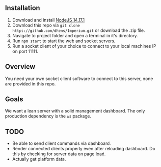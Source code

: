 ## Installation
1. Download and install [NodeJS 14.17.1](https://nodejs.org/en/)
2. Download this repo via `git clone https://github.com/dhens/Imperium.git` or download the .zip file.
3. Navigate to project folder and open a terminal in it's directory.
4. Run `npm start` to start the web and socket servers.
5. Run a socket client of your choice to connect to your local machines IP on port 11111.

##

## Overview
You need your own socket client software to connect to this server, none are provided in this repo.

## Goals
We want a lean server with a solid management dashboard. The only production dependency is the `ws` package.

## TODO
* Be able to send client commands via dashboard.
* Render connected clients properly even after reloading dashboard. Do this by checking for server data on page load.
* Actually get platform data.
